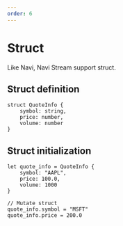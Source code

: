 ```yaml
---
order: 6
---
```


# Struct

Like Navi, Navi Stream support struct.

## Struct definition

```nvs
struct QuoteInfo {
    symbol: string,
    price: number,
    volume: number
}
```

## Struct initialization

```nvs
let quote_info = QuoteInfo {
    symbol: "AAPL",
    price: 100.0,
    volume: 1000
}

// Mutate struct
quote_info.symbol = "MSFT"
quote_info.price = 200.0
```
